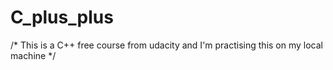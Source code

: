 # C_plus_plus
/* This is a C++ free course from udacity and I'm practising this on my local machine */ 